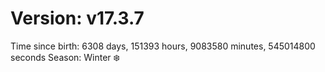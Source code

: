 # Version: v17.3.7
Time since birth: 6308 days, 151393 hours, 9083580 minutes, 545014800 seconds
Season: Winter ❄️
